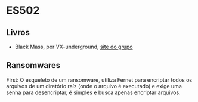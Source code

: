 # ES502

## Livros

- Black Mass, por VX-underground, <a href="https://vx-underground.org/">site do grupo</a>

## Ransomwares

First: O esqueleto de um ransomware, utiliza Fernet para encriptar todos os arquivos de um diretório raíz (onde o arquivo é executado) e exige uma senha para desencriptar, é simples e busca apenas encriptar arquivos.
